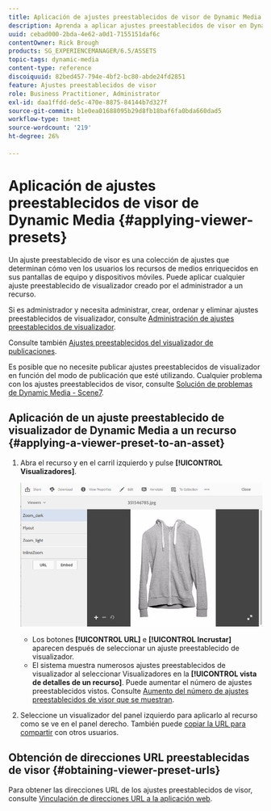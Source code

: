 ```yaml
---
title: Aplicación de ajustes preestablecidos de visor de Dynamic Media
description: Aprenda a aplicar ajustes preestablecidos de visor en Dynamic Media
uuid: cebad000-2bda-4e62-a0d1-7155151daf6c
contentOwner: Rick Brough
products: SG_EXPERIENCEMANAGER/6.5/ASSETS
topic-tags: dynamic-media
content-type: reference
discoiquuid: 82bed457-794e-4bf2-bc80-abde24fd2851
feature: Ajustes preestablecidos de visor
role: Business Practitioner, Administrator
exl-id: daa1ffdd-de5c-470e-8875-84144b7d327f
source-git-commit: b1e0ea01688095b29d8fb18baf6fa0bda660dad5
workflow-type: tm+mt
source-wordcount: '219'
ht-degree: 26%

---
```


# Aplicación de ajustes preestablecidos de visor de Dynamic Media {#applying-viewer-presets}

Un ajuste preestablecido de visor es una colección de ajustes que determinan cómo ven los usuarios los recursos de medios enriquecidos en sus pantallas de equipo y dispositivos móviles. Puede aplicar cualquier ajuste preestablecido de visualizador creado por el administrador a un recurso.

Si es administrador y necesita administrar, crear, ordenar y eliminar ajustes preestablecidos de visualizador, consulte [Administración de ajustes preestablecidos de visualizador](managing-viewer-presets.md).

Consulte también [Ajustes preestablecidos del visualizador de publicaciones](managing-viewer-presets.md#publishing-viewer-presets).

Es posible que no necesite publicar ajustes preestablecidos de visualizador en función del modo de publicación que esté utilizando.
Cualquier problema con los ajustes preestablecidos de visor, consulte [Solución de problemas de Dynamic Media - Scene7](troubleshoot-dms7.md#viewers).

## Aplicación de un ajuste preestablecido de visualizador de Dynamic Media a un recurso {#applying-a-viewer-preset-to-an-asset}

1. Abra el recurso y en el carril izquierdo y pulse **[!UICONTROL Visualizadores]**.

   ![chlimage_1-104](assets/chlimage_1-104.png)

   * Los botones **[!UICONTROL URL]** e **[!UICONTROL Incrustar]** aparecen después de seleccionar un ajuste preestablecido de visualizador.
   * El sistema muestra numerosos ajustes preestablecidos de visualizador al seleccionar Visualizadores en la **[!UICONTROL vista de detalles de un recurso]**. Puede aumentar el número de ajustes preestablecidos vistos. Consulte [Aumento del número de ajustes preestablecidos de visor que se muestran](managing-viewer-presets.md).

1. Seleccione un visualizador del panel izquierdo para aplicarlo al recurso como se ve en el panel derecho. También puede [copiar la URL para compartir](linking-urls-to-yourwebapplication.md) con otros usuarios.

## Obtención de direcciones URL preestablecidas de visor {#obtaining-viewer-preset-urls}

Para obtener las direcciones URL de los ajustes preestablecidos de visor, consulte [Vinculación de direcciones URL a la aplicación web](linking-urls-to-yourwebapplication.md).
